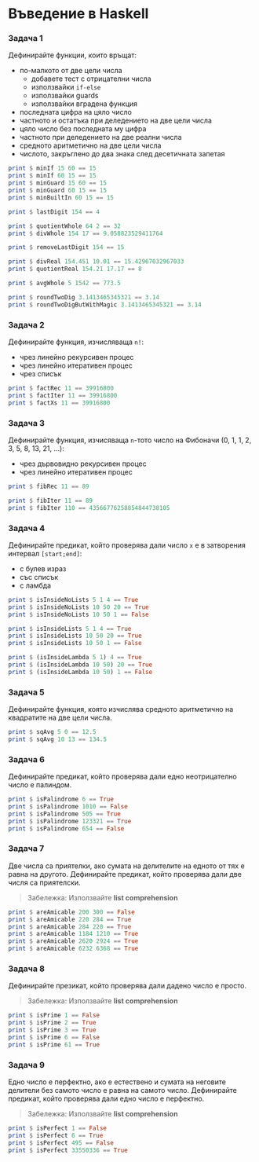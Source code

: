 # Въведение в Haskell

### Задача 1
Дефинирайте функции, които връщат:
 - по-малкото от две цели числа
    - добавете тест с отрицателни числа
    - използвайки `if-else`
    - използвайки guards
    - използвайки вградена функция
 - последната цифра на цяло число
 - частното и остатъка при деледението на две цели числа
 - цяло число без последната му цифра
 - частното при деледението на две реални числа
 - средното аритметично на две цели числа
 - числото, закръглено до два знака след десетичната запетая

```haskell
print $ minIf 15 60 == 15
print $ minIf 60 15 == 15
print $ minGuard 15 60 == 15
print $ minGuard 60 15 == 15
print $ minBuiltIn 60 15 == 15

print $ lastDigit 154 == 4

print $ quotientWhole 64 2 == 32
print $ divWhole 154 17 == 9.058823529411764

print $ removeLastDigit 154 == 15    

print $ divReal 154.451 10.01 == 15.42967032967033
print $ quotientReal 154.21 17.17 == 8

print $ avgWhole 5 1542 == 773.5

print $ roundTwoDig 3.1413465345321 == 3.14
print $ roundTwoDigButWithMagic 3.1413465345321 == 3.14
```

### Задача 2
Дефинирайте функция, изчисляваща `n!`:
 - чрез линейно рекурсивен процес
 - чрез линейно итеративен процес
 - чрез списък

```haskell
print $ factRec 11 == 39916800
print $ factIter 11 == 39916800
print $ factXs 11 == 39916800
```

### Задача 3
Дефинирайте функция, изчисяваща `n`-тото число на Фибоначи (0, 1, 1, 2, 3, 5, 8, 13, 21, ...):
 - чрез дървовидно рекурсивен процес
 - чрез линейно итеративен процес

```haskell
print $ fibRec 11 == 89

print $ fibIter 11 == 89
print $ fibIter 110 == 43566776258854844738105
```

### Задача 4
Дефинирайте предикат, който проверява дали число `x` е в затворения интервал `[start;end]`:
 - с булев израз
 - със списък
 - с ламбда

```haskell
print $ isInsideNoLists 5 1 4 == True
print $ isInsideNoLists 10 50 20 == True
print $ isInsideNoLists 10 50 1 == False

print $ isInsideLists 5 1 4 == True
print $ isInsideLists 10 50 20 == True
print $ isInsideLists 10 50 1 == False

print $ (isInsideLambda 5 1) 4 == True
print $ (isInsideLambda 10 50) 20 == True
print $ (isInsideLambda 10 50) 1 == False
```

### Задача 5
Дефинирайте функция, която изчислява средното аритметично на квадратите на две цели числа.

```haskell
print $ sqAvg 5 0 == 12.5
print $ sqAvg 10 13 == 134.5
```

### Задача 6
Дефинирайте предикат, който проверява дали едно неотрицателно число е палиндом.

```haskell
print $ isPalindrome 6 == True
print $ isPalindrome 1010 == False
print $ isPalindrome 505 == True
print $ isPalindrome 123321 == True
print $ isPalindrome 654 == False
```

### Задача 7
Две числа са приятелки, ако сумата на делителите на едното от тях е равна на другото. Дефинирайте предикат, който проверява дали две числя са приятелски.

> Забележка: Използвайте **list comprehension**

```haskell
print $ areAmicable 200 300 == False
print $ areAmicable 220 284 == True
print $ areAmicable 284 220 == True
print $ areAmicable 1184 1210 == True
print $ areAmicable 2620 2924 == True
print $ areAmicable 6232 6368 == True
```

### Задача 8
Дефинирайте презикат, който проверява дали дадено число е просто.

> Забележка: Използвайте **list comprehension**

```haskell
print $ isPrime 1 == False
print $ isPrime 2 == True
print $ isPrime 3 == True
print $ isPrime 6 == False
print $ isPrime 61 == True
```

### Задача 9
Едно число е перфектно, ако е естествено и сумата на неговите делители без самото число е равна на самото число. Дефинирайте предикат, който проверява дали едно число е перфектно.

> Забележка: Използвайте **list comprehension**

```haskell
print $ isPerfect 1 == False
print $ isPerfect 6 == True
print $ isPerfect 495 == False
print $ isPerfect 33550336 == True
```

